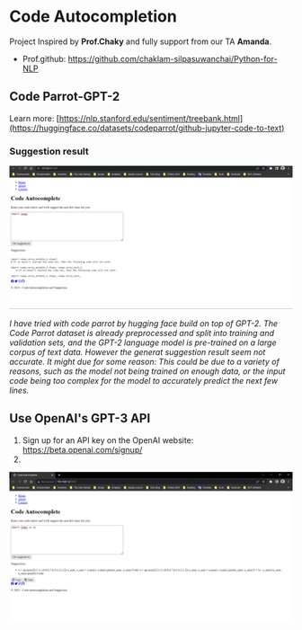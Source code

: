 # Code Autocompletion
Project Inspired by **Prof.Chaky** and fully support from our TA **Amanda**.
- Prof.github: https://github.com/chaklam-silpasuwanchai/Python-for-NLP
## Code Parrot-GPT-2
Learn more: [https://nlp.stanford.edu/sentiment/treebank.html](https://huggingface.co/datasets/codeparrot/github-jupyter-code-to-text)

### Suggestion result
<img src="https://github.com/rambosorn/NLP_Project/blob/main/Code%20Autocompletion/image/codeparrot.png" alt="Alt text" title="Optional title">

_I have tried with code parrot by hugging face build on top of GPT-2. The Code Parrot dataset is already preprocessed and split into training and validation sets, and the GPT-2 language model is pre-trained on a large corpus of text data. However the generat suggestion result seem not accurate. It might due for some reason: This could be due to a variety of reasons, such as the model not being trained on enough data, or the input code being too complex for the model to accurately predict the next few lines._

## Use OpenAI's GPT-3 API
1. Sign up for an API key on the OpenAI website: https://beta.openai.com/signup/
2.
<img src="https://github.com/rambosorn/NLP_Project/blob/main/Code%20Autocompletion/image/image_2023-02-26_02-45-22.png" alt="Alt text" title="Optional title">

